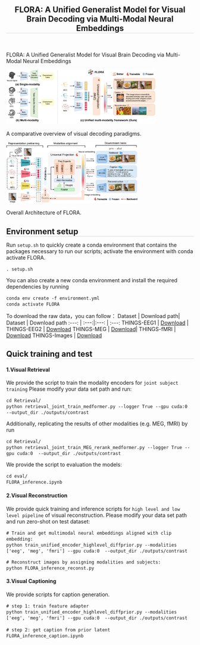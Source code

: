 <!-- ## FLORA: A Unified Generalist Model for Visual Brain Decoding via Multi-Modal Neural Embeddings -->

<div align="center">

<h2 style="border-bottom: 1px solid lightgray;">FLORA: A Unified Generalist Model for Visual Brain Decoding via Multi-Modal Neural Embeddings</h2>

<!-- Badges and Links Section -->
<div style="display: flex; align-items: center; justify-content: center;">

</div>

<br/>

</div>

FLORA: A Unified Generalist Model for Visual Brain Decoding via Multi-Modal Neural Embeddings


<!--  -->
<img src="fig-conceptualization_00.png" alt="fig-genexample" style="max-width: 80%; height: auto;"/>  

A comparative overview of visual decoding paradigms.


<img src="fig-framework_00.png" alt="Framework" style="max-width: 70%; height: auto;"/>

Overall Architecture of FLORA.


<!-- ## Environment setup -->
<h2 style="border-bottom: 1px solid lightgray; margin-bottom: 5px;">Environment setup</h2>

Run ``setup.sh`` to quickly create a conda environment that contains the packages necessary to run our scripts; activate the environment with conda activate FLORA.


```
. setup.sh
```

You can also create a new conda environment and install the required dependencies by running
```
conda env create -f environment.yml
conda activate FLORA
```

<!-- ## Prepare for Dataset -->

To download the raw data，you can follow：
Dataset | Download path| Dataset | Download path
:---: | :---:|:---: | :---:
THINGS-EEG1 |  [Download](https://openneuro.org/datasets/ds003825/versions/1.1.0) | THINGS-EEG2 | [Download](https://osf.io/3jk45/)
THINGS-MEG |  [Download](https://openneuro.org/datasets/ds004212/versions/2.0.0)| THINGS-fMRI  |  [Download](https://openneuro.org/datasets/ds004192/versions/1.0.7)
THINGS-Images |  [Download](https://osf.io/rdxy2)

<!-- We will release the processed data (such as THINGS-EEG1, THINGS-EEG2, THINGS-MEG, THINGS-fMRI) on [Huggingface], which can be directly used for training.
 -->


<!-- ## Quick training and test  -->
<h2 style="border-bottom: 1px solid lightgray; margin-bottom: 5px;">Quick training and test</h2>


#### 1.Visual Retrieval
We provide the script to train the modality encoders for ``joint subject training`` Please modify your data set path and run:
```
cd Retrieval/
python retrieval_joint_train_medformer.py --logger True --gpu cuda:0  --output_dir ./outputs/contrast
```

Additionally, replicating the results of other modalities (e.g. MEG, fMRI) by run
```
cd Retrieval/
python retrieval_joint_train_MEG_rerank_medformer.py --logger True --gpu cuda:0  --output_dir ./outputs/contrast
```
We provide the script to evaluation the models:
```
cd eval/
FLORA_inference.ipynb
```

#### 2.Visual Reconstruction
We provide quick training and inference scripts for ``high level and low level pipeline`` of visual reconstruction. Please modify your data set path and run zero-shot on test dataset:
```
# Train and get multimodal neural embeddings aligned with clip embedding:
python train_unified_encoder_highlevel_diffprior.py --modalities ['eeg', 'meg', 'fmri'] --gpu cuda:0  --output_dir ./outputs/contrast
```

```
# Reconstruct images by assigning modalities and subjects:
python FLORA_inference_reconst.py
```
#### 3.Visual Captioning

We provide scripts for caption generation.
```
# step 1: train feature adapter
python train_unified_encoder_highlevel_diffprior.py --modalities ['eeg', 'meg', 'fmri'] --gpu cuda:0  --output_dir ./outputs/contrast

# step 2: get caption from prior latent
FLORA_inference_caption.ipynb

```

